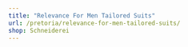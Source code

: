 ```yaml
---
title: "Relevance For Men Tailored Suits"
url: /pretoria/relevance-for-men-tailored-suits/
shop: Schneiderei
---
```


